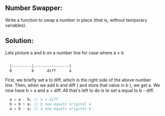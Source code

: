 ## Number Swapper:
  Write a function to swap a number in place (that is, without temporary variables).

  
## Solution:
  Lets picture a and b on a number line for case where a > b

```bash

  |---------|----------------|
  0         b      diff      a
```

  First, we briefly set a to diff, which is the right side of the above number line.
  Then, when we add b and diff ( and store that value in b ), we get a.
  We now have b = a and a = diff. All that's left to do is to set a equal to b - diff.
  
```c++
  a = a - b; // a = diff
  b = b + a; // b now equals original a
  a = b - a; // a now equals original b
```




